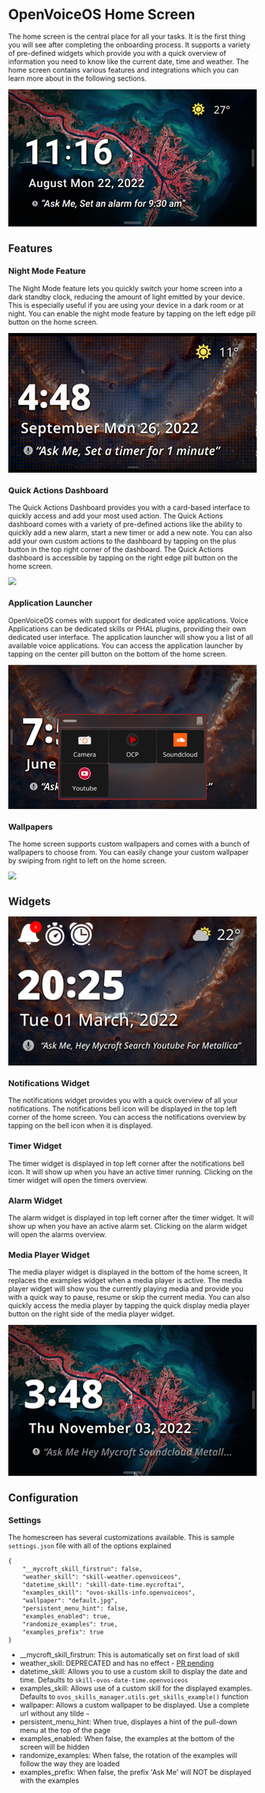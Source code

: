 # OpenVoiceOS Home Screen

The home screen is the central place for all your tasks. It is the first thing you will see after completing the onboarding process. It supports a variety of pre-defined widgets which provide you with a quick overview of information you need to know like the current date, time and weather. The home screen contains various features and integrations which you can learn more about in the following sections.

![](https://github.com/OpenVoiceOS/ovos_assets/raw/master/Images/homescreen.png)

## Features

### Night Mode Feature

The Night Mode feature lets you quickly switch your home screen into a dark standby clock, reducing the amount of light emitted by your device. This is especially useful if you are using your device in a dark room or at night. You can enable the night mode feature by tapping on the left edge pill button on the home screen.

![](https://github.com/OpenVoiceOS/ovos_assets/raw/master/Images/homescreen-nightmode.gif)

### Quick Actions Dashboard

The Quick Actions Dashboard provides you with a card-based interface to quickly access and add your most used action. The Quick Actions dashboard comes with a variety of pre-defined actions like the ability to quickly add a new alarm, start a new timer or add a new note. You can also add your own custom actions to the dashboard by tapping on the plus button in the top right corner of the dashboard. The Quick Actions dashboard is accessible by tapping on the right edge pill button on the home screen.

![](https://github.com/OpenVoiceOS/ovos_assets/raw/master/Images/homescreen-dashboard.gif)

### Application Launcher

OpenVoiceOS comes with support for dedicated voice applications. Voice Applications can be dedicated skills or PHAL plugins, providing their own dedicated user interface. The application launcher will show you a list of all available voice applications. You can access the application launcher by tapping on the center pill button on the bottom of the home screen.

![](https://github.com/OpenVoiceOS/ovos_assets/raw/master/Images/homescreen-app-drawer.png)


### Wallpapers

The home screen supports custom wallpapers and comes with a bunch of wallpapers to choose from. You can easily change your custom wallpaper by swiping from right to left on the home screen.

![](https://github.com/OpenVoiceOS/ovos_assets/raw/master/Images/homescreen_wallpapers.gif)

## Widgets

![](https://github.com/OpenVoiceOS/ovos_assets/raw/master/Images/homescreen-widgets.png)

### Notifications Widget

The notifications widget provides you with a quick overview of all your notifications. The notifications bell icon will be displayed in the top left corner of the home screen. You can access the notifications overview by tapping on the bell icon when it is displayed.

### Timer Widget

The timer widget is displayed in top left corner after the notifications bell icon. It will show up when you have an active timer running. Clicking on the timer widget will open the timers overview.

### Alarm Widget

The alarm widget is displayed in top left corner after the timer widget. It will show up when you have an active alarm set. Clicking on the alarm widget will open the alarms overview.

### Media Player Widget

The media player widget is displayed in the bottom of the home screen, It replaces the examples widget when a media player is active. The media player widget will show you the currently playing media and provide you with a quick way to pause, resume or skip the current media. You can also quickly access the media player by tapping the quick display media player button on the right side of the media player widget.

![](https://github.com/OpenVoiceOS/ovos_assets/raw/master/Images/homescreen-mediawidget.gif)

## Configuration

### Settings

The homescreen has several customizations available.  This is sample `settings.json` file with all of the options explained

```
{
    "__mycroft_skill_firstrun": false,
    "weather_skill": "skill-weather.openvoiceos",
    "datetime_skill": "skill-date-time.mycroftai",
    "examples_skill": "ovos-skills-info.openvoiceos",
    "wallpaper": "default.jpg",
    "persistent_menu_hint": false,
    "examples_enabled": true,
    "randomize_examples": true,
    "examples_prefix": true
}
```

  * __mycroft_skill_firstrun:  This is automatically set on first load of skill
  * weather_skill:  DEPRECATED and has no effect - [PR pending](https://github.com/OpenVoiceOS/skill-ovos-homescreen/pull/62)
  * datetime_skill:  Allows you to use a custom skill to display the date and time.  Defaults to `skill-ovos-date-time.openvoiceos`
  * examples_skill:  Allows use of a custom skill for the displayed examples.  Defaults to `ovos_skills_manager.utils.get_skills_example()` function
  * wallpaper:  Allows a custom wallpaper to be displayed.  Use a complete url without any tilde `~`
  * persistent_menu_hint:  When true, displayes a hint of the pull-down menu at the top of the page
  * examples_enabled:  When false, the examples at the bottom of the screen will be hidden
  * randomize_examples:  When false, the rotation of the examples will follow the way they are loaded
  * examples_prefix:  When false, the prefix 'Ask Me' will NOT be displayed with the examples
